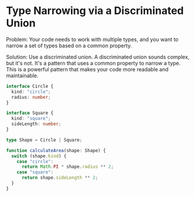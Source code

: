 # Type Narrowing via a Discriminated Union

Problem: Your code needs to work with multiple types, and you want to narrow a set of types based on a common property.

Solution: Use a discriminated union. A discriminated union sounds complex, but it's not. It's a pattern that uses a common property to narrow a type. This is a powerful pattern that makes your code more readable and maintainable.

```ts
interface Circle {
  kind: "circle";
  radius: number;
}

interface Square {
  kind: "square";
  sideLength: number;
}

type Shape = Circle | Square;

function calculateArea(shape: Shape) {
  switch (shape.kind) {
    case "circle":
      return Math.PI * shape.radius ** 2;
    case "square":
      return shape.sideLength ** 2;
  }
}
```
